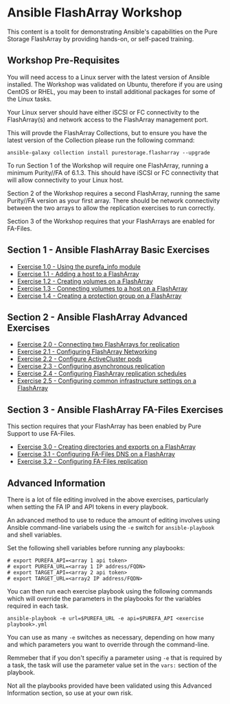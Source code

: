 # Ansible FlashArray Workshop
This content is a toolit for demonstrating Ansible's capabilities on the Pure Storage FlashArray by providing hands-on, or self-paced training.

## Workshop Pre-Requisites
You will need access to a Linux server with the latest version of Ansible installed. The Workshop was validated on Ubuntu, therefore if you are using CentOS or RHEL, you may been to install additional packages for some of the Linux tasks.

Your Linux server should have either iSCSI or FC connectivity to the FlashArray(s) and network access to the FlashArray management port.

This will provde the FlashArray Collections, but to ensure you have the latest version of the Collection please run the following command:

`ansible-galaxy collection install purestorage.flasharray --upgrade`

To run Section 1 of the Workshop will require one FlashArray, running a minimum Purity//FA of 6.1.3. This should have iSCSI or FC connectivity that will allow
connectivity to your Linux host.

Section 2 of the Workshop requires a second FlashArray, running the same Purity//FA version as your first array. There should be network connectivity between the two arrays to allow the replication exercises to run correctly.

Section 3 of the Workshop requires that your FlashArrays are enabled for FA-Files.

## Section 1 - Ansible FlashArray Basic Exercises

 - [Exercise 1.0 - Using the purefa_info module](1.0-get-facts)
 - [Exercise 1.1 - Adding a host to a FlashArray](1.1-add-host)
 - [Exercise 1.2 - Creating volumes on a FlashArray](1.2-add-volumes)
 - [Exercise 1.3 - Connecting volumes to a host on a FlashArray](1.3-connect-volumes)
 - [Exercise 1.4 - Creating a protection group on a FlashArray](1.4-pgroup)

## Section 2 - Ansible FlashArray Advanced Exercises

 - [Exercise 2.0 - Connecting two FlashArrays for replication](2.0-connect-arrays)
 - [Exercise 2.1 - Configuring FlashArray Networking](2.1-networking)
 - [Exercise 2.2 - Configure ActiveCluster pods](2.2-pods)
 - [Exercise 2.3 - Configuring asynchronous replication](2.3-async-rep)
 - [Exercise 2.4 - Configuring FlashArray replication schedules](2.4-schedule)
 - [Exercise 2.5 - Configuring common infrastructure settings on a FlashArray](2.5-infra)

## Section 3 - Ansible FlashArray FA-Files Exercises

This section requires that your FlashArray has been enabled by Pure Support to use FA-Files.

 - [Exercise 3.0 - Creating directories and exports on a FlashArray](3.0-exports)
 - [Exercise 3.1 - Configuring FA-Files DNS on a FlashArray](3.1-files-dns)
 - [Exercise 3.2 - Configuring FA-Files replication](3.2-files-replication)

## Advanced Information

There is a lot of file editing involved in the above exercises, particularly when setting the FA IP and API tokens in every playbook.

An advanced method to use to reduce the amount of editing involves using Ansible command-line variabels using the `-e` switch for `ansible-playbook` and shell variables.

Set the following shell variables before running any playbooks:

```
# export PUREFA_API=<array 1 api token>
# export PUREFA_URL=<array 1 IP address/FQDN>
# export TARGET_API=<array 2 api token>
# export TARGET_URL=<array2 IP address/FQDN>
```

You can then run each exercise playbook using the following commands which will override the parameters in the playbooks for the variables required in each task.

`ansible-playbook -e url=$PUREFA_URL -e api=$PUREFA_API <exercise playbook>.yml`

You can use as many `-e` switches as necessary, depending on how many and which parameters you want to override through the command-line.

Remmeber that if you don't specifiy a parameter using `-e` that is required by a task, the task will use the parameter value set in the `vars:` section of the playbook.

Not all the playbooks provided have been validated using this Advanced Information section, so use at your own risk.
